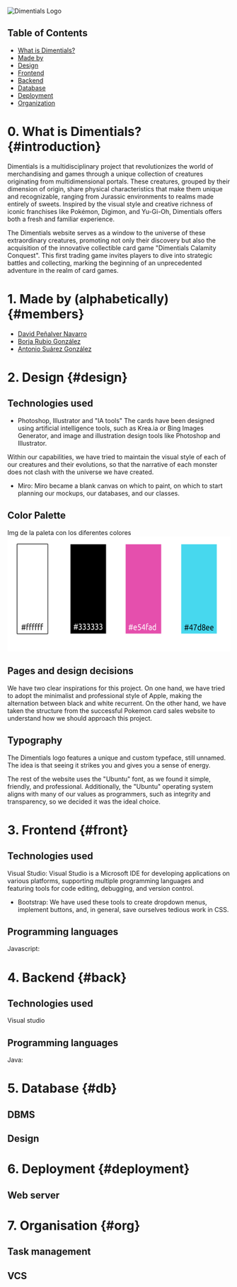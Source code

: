
![Dimentials Logo](/img_readme/Dimentials_Logo_Texto.png)

## Table of Contents

- [What is Dimentials?](#introduction)
- [Made by](#members)
- [Design](#design)
- [Frontend](#front)
- [Backend](#back)
- [Database](#db)
- [Deployment](#deployment)
- [Organization](#org)


# 0. What is Dimentials? {#introduction}

Dimentials is a multidisciplinary project that revolutionizes the world of merchandising and games through a unique collection of creatures originating from multidimensional portals. These creatures, grouped by their dimension of origin, share physical characteristics that make them unique and recognizable, ranging from Jurassic environments to realms made entirely of sweets. Inspired by the visual style and creative richness of iconic franchises like Pokémon, Digimon, and Yu-Gi-Oh, Dimentials offers both a fresh and familiar experience.

The Dimentials website serves as a window to the universe of these extraordinary creatures, promoting not only their discovery but also the acquisition of the innovative collectible card game "Dimentials Calamity Conquest". This first trading game invites players to dive into strategic battles and collecting, marking the beginning of an unprecedented adventure in the realm of card games.


# 1. Made by (alphabetically) {#members}
- [David Peñalver Navarro](https://github.com/david13penalver/)
- [Borja Rubio González](https://github.com/BorjaRubio)
- [Antonio Suárez González](https://github.com/lueyo31/)

# 2. Design {#design}

## Technologies used
- Photoshop, Illustrator and "IA tools" 
The cards have been designed using artificial intelligence tools, such as Krea.ia or Bing Images Generator, and image and illustration design tools like Photoshop and Illustrator. 

Within our capabilities, we have tried to maintain the visual style of each of our creatures and their evolutions, so that the narrative of each monster does not clash with the universe we have created.

- Miro: 
Miro became a blank canvas on which to paint, on which to start planning our mockups, our databases, and our classes.


## Color Palette 
Img de la paleta con los diferentes colores
![alt text](<img_readme/Paleta colores.png>)

## Pages and design decisions
We have two clear inspirations for this project. On one hand, we have tried to adopt the minimalist and professional style of Apple, making the alternation between black and white recurrent. On the other hand, we have taken the structure from the successful Pokemon card sales website to understand how we should approach this project.

## Typography
The Dimentials logo features a unique and custom typeface, still unnamed. The idea is that seeing it strikes you and gives you a sense of energy.

The rest of the website uses the "Ubuntu" font, as we found it simple, friendly, and professional. Additionally, the "Ubuntu" operating system aligns with many of our values as programmers, such as integrity and transparency, so we decided it was the ideal choice.

#  3. Frontend {#front}

## Technologies used
Visual Studio: Visual Studio is a Microsoft IDE for developing applications on various platforms, supporting multiple programming languages and featuring tools for code editing, debugging, and version control.

- Bootstrap: 
We have used these tools to create dropdown menus, implement buttons, and, in general, save ourselves tedious work in CSS.

## Programming languages

Javascript:


# 4. Backend {#back}
## Technologies used
Visual studio

## Programming languages
Java:




# 5. Database {#db}
## DBMS
## Design

# 6. Deployment {#deployment}
## Web server

# 7. Organisation {#org}
## Task management
## VCS